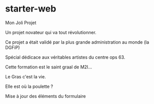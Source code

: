 # starter-web
Mon Joli Projet

Un projet novateur qui va tout révolutionner.

Ce projet a était validé par la plus grande administration au monde (la DGFiP)

Spécial dédicace aux véritables artistes du centre ops 63.

Cette formation est le saint graal de M2I...

Le Gras c'est la vie.

Elle est où la poulette ?

Mise à jour des éléments du formulaire